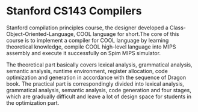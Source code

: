 # Stanford CS143 Compilers

Stanford compilation principles course, the designer developed a Class-Object-Oriented-Language, COOL language for short.The core of this course is to implement a compiler for COOL language by learning theoretical knowledge, compile COOL high-level language into MIPS assembly and execute it successfully on Spim MIPS simulator.

The theoretical part basically covers lexical analysis, grammatical analysis, semantic analysis, runtime environment, register allocation, code optimization and generation in accordance with the sequence of Dragon book. The practical part is correspondingly divided into lexical analysis, grammatical analysis, semantic analysis, code generation and four stages, which are gradually difficult and leave a lot of design space for students in the optimization part.
